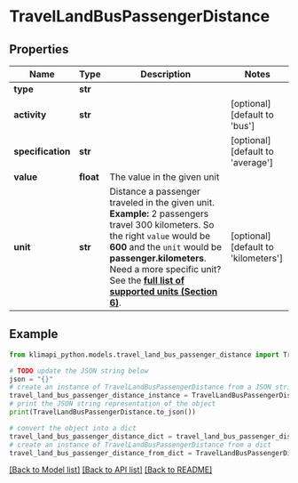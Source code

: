# TravelLandBusPassengerDistance


## Properties

Name | Type | Description | Notes
------------ | ------------- | ------------- | -------------
**type** | **str** |  | 
**activity** | **str** |  | [optional] [default to 'bus']
**specification** | **str** |  | [optional] [default to 'average']
**value** | **float** | The value in the given unit | 
**unit** | **str** | Distance a passenger traveled in the given unit.    **Example:** 2 passengers travel 300 kilometers. So the right `value` would be **600** and the `unit` would be **passenger.kilometers**.    Need a more specific unit? See the **[full list of supported units (Section 6)](https://convert.js.org/types/_unitsbymeasureraw)**. | [optional] [default to 'kilometers']

## Example

```python
from klimapi_python.models.travel_land_bus_passenger_distance import TravelLandBusPassengerDistance

# TODO update the JSON string below
json = "{}"
# create an instance of TravelLandBusPassengerDistance from a JSON string
travel_land_bus_passenger_distance_instance = TravelLandBusPassengerDistance.from_json(json)
# print the JSON string representation of the object
print(TravelLandBusPassengerDistance.to_json())

# convert the object into a dict
travel_land_bus_passenger_distance_dict = travel_land_bus_passenger_distance_instance.to_dict()
# create an instance of TravelLandBusPassengerDistance from a dict
travel_land_bus_passenger_distance_from_dict = TravelLandBusPassengerDistance.from_dict(travel_land_bus_passenger_distance_dict)
```
[[Back to Model list]](../README.md#documentation-for-models) [[Back to API list]](../README.md#documentation-for-api-endpoints) [[Back to README]](../README.md)



